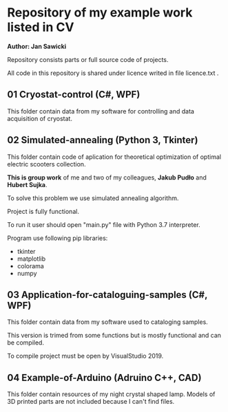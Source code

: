 # Repository of my example work listed in CV

**Author: Jan Sawicki**


Repository consists parts or full source code of projects.

All code in this repository is shared under licence writed in file licence.txt .

## 01 Cryostat-control (C#, WPF)

This folder contain data from my software for controlling and data acquisition of cryostat.



## 02 Simulated-annealing (Python 3, Tkinter)

This folder contain code of aplication for theoretical optimization of optimal electric scooters collection.

**This is group work** of me and two of my colleagues, **Jakub Pudło** and **Hubert Sujka**.

To solve this problem we use simulated annealing algorithm.

Project is fully functional.

To run it user should open "main.py" file with Python 3.7 interpreter.

Program use following pip libraries:
- tkinter
- matplotlib
- colorama
- numpy

## 03 Application-for-cataloguing-samples (C#, WPF)

This folder contain data from my software used to cataloging samples.

This version is trimed from some functions but is mostly functional and can be compiled.

To compile project must be open by VisualStudio 2019.

## 04 Example-of-Arduino (Adruino C++, CAD)

This folder contain resources of my night crystal shaped lamp.
Models of 3D printed parts are not included because I can't find files.